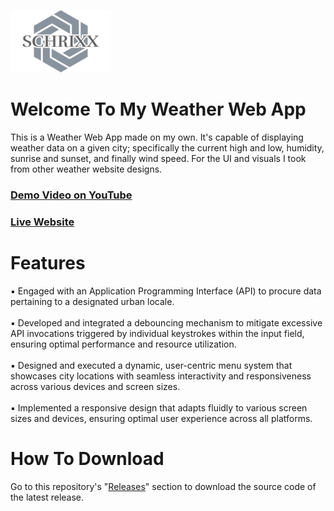 ![Schrixx Logo](src/assets/readme/schrixxLogoSmall.png)
# Welcome To My Weather Web App

This is a Weather Web App made on my own. It's capable of displaying weather data on a given city; specifically the current high and low, humidity, sunrise and sunset, and finally wind speed. For the UI and visuals I took from other weather website designs.

### [Demo Video on YouTube](https://www.youtube.com/watch?v=1oms4JDP8ow)

### [Live Website](https://schrixx.com)

# Features
▪ Engaged with an Application Programming Interface (API) to procure data pertaining to a designated urban locale.
<br>
<br>
▪ Developed and integrated a debouncing mechanism to mitigate excessive API invocations triggered by individual keystrokes within the input field, ensuring optimal performance and resource utilization.
<br>
<br>
▪ Designed and executed a dynamic, user-centric menu system that showcases city locations with seamless interactivity and responsiveness across various devices and screen sizes.
<br>
<br>
▪ Implemented a responsive design that adapts fluidly to various screen sizes and devices, ensuring optimal user experience across all platforms.

# How To Download
Go to this repository's "[Releases](https://github.com/Schrixx/Weather-Website/releases)" section to download the source code of the latest release.
